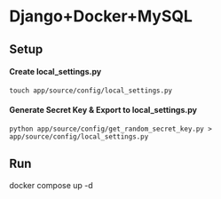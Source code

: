 # Django+Docker+MySQL

## Setup

#### Create local_settings.py

```
touch app/source/config/local_settings.py
```

#### Generate Secret Key & Export to local_settings.py

```
python app/source/config/get_random_secret_key.py > app/source/config/local_settings.py
```

## Run

docker compose up -d
